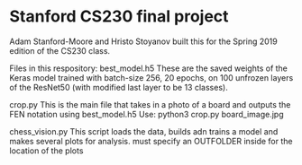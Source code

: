 # Stanford CS230 final project

Adam Stanford-Moore and Hristo Stoyanov built this for the Spring 2019 edition
of the CS230 class.

Files in this respository:
best_model.h5 
These are the saved weights of the Keras model trained with batch-size 256, 20 epochs, on 100 unfrozen layers of the ResNet50 (with modified last layer to be 13 classes).

crop.py
This is the main file that takes in a photo of a board and outputs the FEN notation using best_model.h5
Use:
python3 crop.py board_image.jpg

chess_vision.py
This script loads the data, builds adn trains a model and makes several plots for analysis. must specify an OUTFOLDER inside for the location of the plots 
